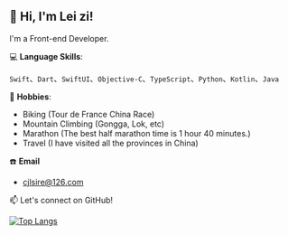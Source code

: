 ## 👋 **Hi, I'm Lei zi!**

I'm a Front-end Developer.

💻 **Language Skills**:

`Swift`、`Dart`、`SwiftUI`、`Objective-C`、`TypeScript`、`Python`、`Kotlin`、`Java`

🚀 **Hobbies**:
- Biking (Tour de France China Race)
- Mountain Climbing (Gongga, Lok, etc)
- Marathon (The best half marathon time is 1 hour 40 minutes.)
- Travel (I have visited all the provinces in China)

☎️ **Email**
- cjlsire@126.com

📫 Let's connect on GitHub!



[![Top Langs](https://github-readme-stats.vercel.app/api/top-langs/?username=coder-cjl&layout=compact)](https://github.com/coder-cjl/github-readme-stats)

